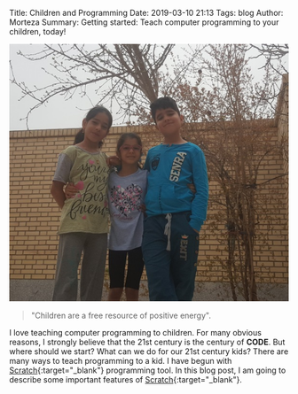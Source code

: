Title: Children and Programming 
Date: 2019-03-10 21:13
Tags: blog
Author: Morteza
Summary: Getting started: Teach computer programming to your children, today!



![Children and Programming ](../static/img/children-and-programming.jpg)

>"Children are a free resource of positive energy". 


I love teaching computer programming to children. For many obvious reasons, I strongly believe that the 21st century is the century of **CODE**. But where should we start? What can we do for our 21st century kids?
There are many ways to teach programming to a kid. I have begun with [Scratch](https://scratch.mit.edu){:target="_blank"} programming tool. In this blog post, I am going to describe some important features of [Scratch](https://scratch.mit.edu){:target="_blank"}.


